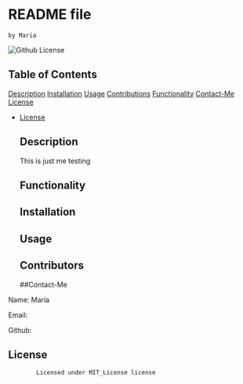 # README file
    by Maria

   ![Github License](https://img.shields.io/badge/Github%20License-MIT_License-green.svg)
   ## Table of Contents
   [Description](#description)
   [Installation](#installation)
   [Usage](#usage)
   [Contributions](#contributions)
   [Functionality](#functionality)
   [Contact-Me](#email)
   [License](#license)

   
* [License](#license)

   ## Description
   This is just me testing
   ## Functionality
   

   ## Installation
   
   ## Usage
   
   ## Contributors
   

   ##Contact-Me
    
Name: Maria
    
Email: 
    
Github: 

   ## License
        
            Licensed under MIT_License license 
